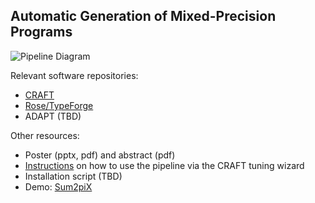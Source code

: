 ## Automatic Generation of Mixed-Precision Programs

![Pipeline Diagram](https://github.com/crafthpc/sc18poster/Pipeline_picture.png)

Relevant software repositories:

* [CRAFT](https://github.com/crafthpc/craft)
* [Rose/TypeForge](https://github.com/rose-compiler/rose-develop)
* ADAPT (TBD)

Other resources:

* Poster (pptx, pdf) and abstract (pdf)
* [Instructions](https://github.com/crafthpc/craft/blob/master/README.md#variable-mode-newer) on how to use the pipeline via the CRAFT tuning wizard
* Installation script (TBD)
* Demo: [Sum2piX](https://www.youtube.com/watch?v=uRdvEc77cBY)
